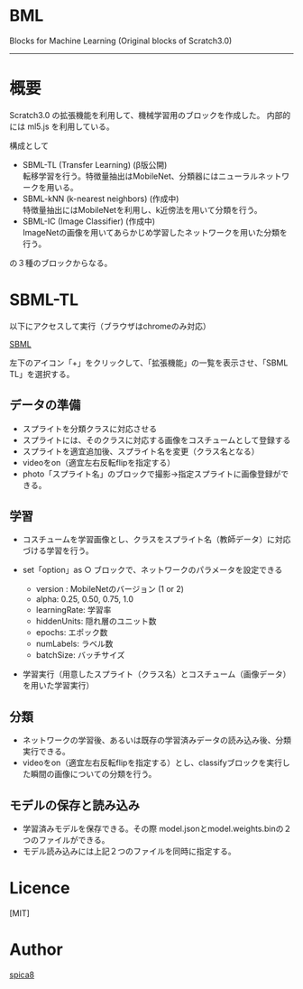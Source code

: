 # BML
Blocks for Machine Learning (Original blocks of Scratch3.0)

------

# 概要
Scratch3.0 の拡張機能を利用して、機械学習用のブロックを作成した。
内部的には ml5.js を利用している。

構成として
 - SBML-TL  (Transfer Learning)   (β版公開)  
      転移学習を行う。特徴量抽出はMobileNet、分類器にはニューラルネットワークを用いる。
 - SBML-kNN (k-nearest neighbors) (作成中)  
      特徴量抽出にはMobileNetを利用し、k近傍法を用いて分類を行う。
 - SBML-IC  (Image Classifier)    (作成中)  
      ImageNetの画像を用いてあらかじめ学習したネットワークを用いた分類を行う。

の３種のブロックからなる。

# SBML-TL
以下にアクセスして実行（ブラウザはchromeのみ対応）

[SBML](https://spica8.github.io/scratch-gui/)  

  左下のアイコン「+」をクリックして、「拡張機能」の一覧を表示させ、「SBML TL」を選択する。

## データの準備
- スプライトを分類クラスに対応させる
- スプライトには、そのクラスに対応する画像をコスチュームとして登録する
- スプライトを適宜追加後、スプライト名を変更（クラス名となる）
- videoをon（適宜左右反転flipを指定する）
- photo「スプライト名」のブロックで撮影→指定スプライトに画像登録ができる。

## 学習
- コスチュームを学習画像とし、クラスをスプライト名（教師データ）に対応づける学習を行う。
- set「option」as ○ ブロックで、ネットワークのパラメータを設定できる
	- version : MobileNetのバージョン (1 or 2)
	- alpha: 0.25, 0.50, 0.75, 1.0
	- learningRate: 学習率
	- hiddenUnits: 隠れ層のユニット数
	- epochs: エポック数
	- numLabels: ラベル数
	- batchSize: バッチサイズ

- 学習実行（用意したスプライト（クラス名）とコスチューム（画像データ）を用いた学習実行）

## 分類
- ネットワークの学習後、あるいは既存の学習済みデータの読み込み後、分類実行できる。
- videoをon（適宜左右反転flipを指定する）とし、classifyブロックを実行した瞬間の画像についての分類を行う。

## モデルの保存と読み込み
- 学習済みモデルを保存できる。その際 model.jsonとmodel.weights.binの２つのファイルができる。
- モデル読み込みには上記２つのファイルを同時に指定する。


# Licence

[MIT]

# Author

[spica8](https://github.com/spica8)
